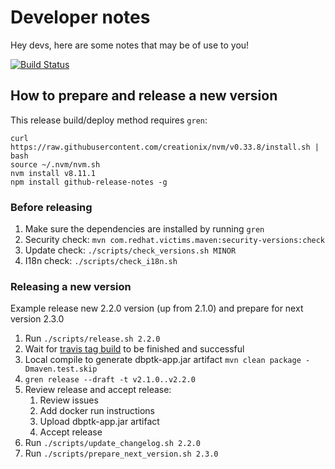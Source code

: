 # Developer notes

Hey devs, here are some notes that may be of use to you!

[![Build Status](https://travis-ci.org/keeps/db-preservation-toolkit.png?branch=master)](https://travis-ci.org/keeps/db-preservation-toolkit)

## How to prepare and release a new version

This release build/deploy method requires `gren`:

```
curl https://raw.githubusercontent.com/creationix/nvm/v0.33.8/install.sh | bash
source ~/.nvm/nvm.sh
nvm install v8.11.1
npm install github-release-notes -g
```

### Before releasing

1. Make sure the dependencies are installed by running `gren`
2. Security check: `mvn com.redhat.victims.maven:security-versions:check`
3. Update check: `./scripts/check_versions.sh MINOR`
4. I18n check: `./scripts/check_i18n.sh`
### Releasing a new version

Example release new 2.2.0 version (up from 2.1.0) and prepare for next version 2.3.0

1. Run `./scripts/release.sh 2.2.0`
2. Wait for [travis tag build](https://travis-ci.org/keeps/db-visualization-toolkit/) to be finished and successful
3. Local compile to generate dbptk-app.jar artifact `mvn clean package -Dmaven.test.skip`
4. `gren release --draft -t v2.1.0..v2.2.0`
5. Review release and accept release:
	1. Review issues
	2. Add docker run instructions
	3. Upload dbptk-app.jar artifact
	4. Accept release
6. Run `./scripts/update_changelog.sh 2.2.0`
7. Run `./scripts/prepare_next_version.sh 2.3.0`
